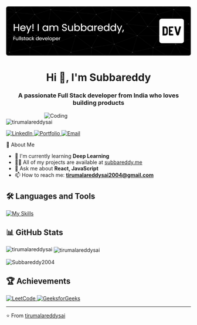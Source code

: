 [![MasterHead](./github-header-image.png)](https://subbareddy.me)

<h1 align="center">Hi 👋, I'm Subbareddy</h1>
<h3 align="center">A passionate Full Stack developer from India who loves building products</h3>

<img align="right" alt="Coding" width="400" src="https://mir-s3-cdn-cf.behance.net/project_modules/hd/06f21a161921919.63cd7887d0a70.gif">

<p align="left">
  <img src="https://komarev.com/ghpvc/?username=tirumalareddysai&label=Profile%20views&color=0e75b6&style=flat" alt="tirumalareddysai" />
</p>

<p align="left">
  <a href="https://linkedin.com/in/tirumalareddysai">
    <img src="https://img.shields.io/badge/-LinkedIn-blue?style=flat-square&logo=Linkedin&logoColor=white" alt="LinkedIn">
  </a>
  <a href="https://subbareddy.me">
    <img src="https://img.shields.io/badge/-Portfolio-brightgreen?style=flat-square" alt="Portfolio">
  </a>
  <a href="mailto:tirumalareddysai2004@gmail.com">
    <img src="https://img.shields.io/badge/-Email-red?style=flat-square&logo=gmail&logoColor=white" alt="Email">
  </a>
</p>

🚀 About Me
- 🌱 I'm currently learning **Deep Learning**
- 👨‍💻 All of my projects are available at [subbareddy.me](https://subbareddy.me)
- 💬 Ask me about **React, JavaScript**
- 📫 How to reach me: **tirumalareddysai2004@gmail.com**

## 🛠️ Languages and Tools
[![My Skills](https://skillicons.dev/icons?i=js,html,css,react,nextjs,ts,nodejs,express,mongodb,postgres,mysql,git,docker,tailwind,bootstrap,java,c,cpp,redis&perline=7)](https://skillicons.dev)

## 📊 GitHub Stats

<p><img align="left" src="https://github-readme-stats.vercel.app/api/top-langs?username=subbareddy2004&show_icons=true&locale=en&layout=compact" alt="tirumalareddysai" /></p>

<p>&nbsp;<img align="center" src="https://github-readme-stats.vercel.app/api?username=subbareddy2004&show_icons=true&locale=en" alt="tirumalareddysai" /></p>

<p><img align="center" src="https://github-readme-streak-stats.herokuapp.com/?user=subbareddy2004&" alt="Subbareddy2004" /></p>

## 🏆 Achievements
<p align="left">
  <a href="https://www.leetcode.com/tirumalareddysai2004">
    <img src="https://img.shields.io/badge/-LeetCode-FFA116?style=for-the-badge&logo=LeetCode&logoColor=black" alt="LeetCode">
  </a>
  <a href="https://auth.geeksforgeeks.org/user/tirumalareddysai2004">
    <img src="https://img.shields.io/badge/-GeeksforGeeks-0F9D58?style=for-the-badge&logo=GeeksforGeeks&logoColor=white" alt="GeeksforGeeks">
  </a>
</p>

---
⭐️ From [tirumalareddysai](https://github.com/tirumalareddysai)

